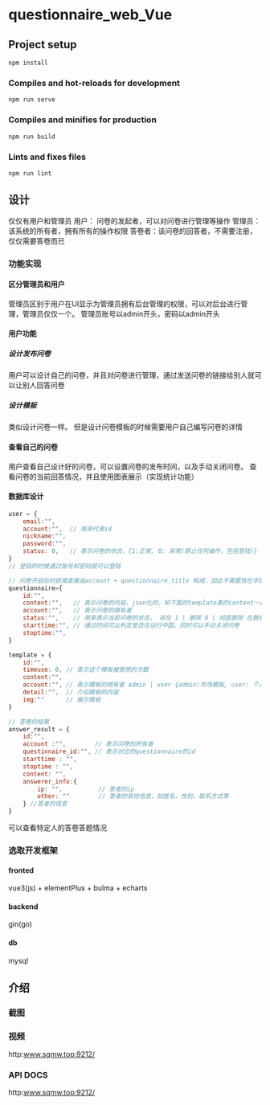# questionnaire_web_Vue

## Project setup
```
npm install
```

### Compiles and hot-reloads for development
```
npm run serve
```

### Compiles and minifies for production
```
npm run build
```

### Lints and fixes files
```
npm run lint
```


## 设计
仅仅有用户和管理员
用户：  问卷的发起者，可以对问卷进行管理等操作
管理员：该系统的所有者，拥有所有的操作权限
答卷者：该问卷的回答者，不需要注册，仅仅需要答卷而已

### 功能实现

#### 区分管理员和用户
管理员区别于用户在UI显示为管理员拥有后台管理的权限，可以对后台进行管理，管理员仅仅一个。
管理员账号以admin开头，密码以admin开头

#### 用户功能
##### 设计发布问卷
用户可以设计自己的问卷，并且对问卷进行管理，通过发送问卷的链接给别人就可以让别人回答问卷
##### 设计模板
类似设计问卷一样。
但是设计问卷模板的时候需要用户自己编写问卷的详情
#### 查看自己的问卷
用户查看自己设计好的问卷，可以设置问卷的发布时间，以及手动关闭问卷。
查看问卷的当前回答情况，并且使用图表展示（实现统计功能）

#### 数据库设计

```js
user = {
    email:"",
    account:"",  // 用来代表id
    nickname:"",
    password:"",
    status: 0,   // 表示问卷的状态，{1:正常, 0: 异常(禁止任何操作，包括登陆)}
}
// 登陆的时候通过账号和密码就可以登陆

// 问卷开启后的链接直接由account + questionnaire_title 构成，因此不需要放在字段里面 
questionnaire={
    id:"",
    content:"",   // 表示问卷的内容，json化的，和下面的template表的content一样
    account:"",   // 表示问卷的拥有者
    status:"",    // 用来表示当前问卷的状态， 存在 1 | 删除 0 | 彻底删除 在数据可直接删除
    starttime:"", // 通过时间可以判定是否在运行中国，同时可以手动关闭问卷
    stoptime:"",
}

template = {
    id:"",
    timeuse: 0, // 表示这个模板被使用的次数
    content:"",
    account:"", // 表示模板的拥有者 admin | user {admin:市场模板, user: 个人模板}
    detail:"",  // 介绍模板的内容
    img:""      // 展示模板
}

// 答卷的结果
answer_result = {
    id:"",
    account :"",        // 表示问卷的所有者
    questinnaire_id:"", // 表示对应的questionnaire的id
    starttime : "",
    stoptime : "",
    content: "",
    answerer_info:{
        ip: "",          // 答者的ip
        other: ""        // 答者的其他信息，如姓名，性别，联系方式等
    } //答者的信息
}
```

可以查看特定人的答卷答题情况

### 选取开发框架
#### fronted 
vue3(js) + elementPlus + bulma + echarts
#### backend
gin(go)
#### db
mysql

## 介绍
### 截图
### 视频
http:www.sqmw.top:9212/
### API DOCS 
http:www.sqmw.top:9212/
